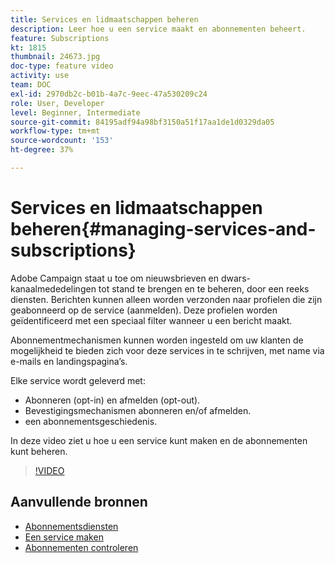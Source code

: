 ```yaml
---
title: Services en lidmaatschappen beheren
description: Leer hoe u een service maakt en abonnementen beheert.
feature: Subscriptions
kt: 1815
thumbnail: 24673.jpg
doc-type: feature video
activity: use
team: DOC
exl-id: 2970db2c-b01b-4a7c-9eec-47a530209c24
role: User, Developer
level: Beginner, Intermediate
source-git-commit: 84195adf94a98bf3150a51f17aa1de1d0329da05
workflow-type: tm+mt
source-wordcount: '153'
ht-degree: 37%

---
```


# Services en lidmaatschappen beheren{#managing-services-and-subscriptions}

Adobe Campaign staat u toe om nieuwsbrieven en dwars-kanaalmededelingen tot stand te brengen en te beheren, door een reeks diensten. Berichten kunnen alleen worden verzonden naar profielen die zijn geabonneerd op de service (aanmelden). Deze profielen worden geïdentificeerd met een speciaal filter wanneer u een bericht maakt.

Abonnementmechanismen kunnen worden ingesteld om uw klanten de mogelijkheid te bieden zich voor deze services in te schrijven, met name via e-mails en landingspagina’s.

Elke service wordt geleverd met:

* Abonneren (opt-in) en afmelden (opt-out).
* Bevestigingsmechanismen abonneren en/of afmelden.
* een abonnementsgeschiedenis.

In deze video ziet u hoe u een service kunt maken en de abonnementen kunt beheren.

>[!VIDEO](https://video.tv.adobe.com/v/24673?quality=12)

## Aanvullende bronnen

* [Abonnementsdiensten](https://experienceleague.adobe.com/docs/campaign-standard/using/managing-processes-and-data/data-management-activities/subscription-services.html?lang=en)
* [Een service maken](https://experienceleague.adobe.com/docs/campaign-standard/using/profiles-and-audiences/managing-subscriptions/creating-a-service.html?lang=en)
* [Abonnementen controleren](https://experienceleague.adobe.com/docs/campaign-standard/using/profiles-and-audiences/managing-subscriptions/monitoring-subscriptions.html?lang=en)
